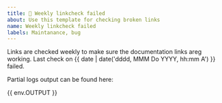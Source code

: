 ```yaml
---
title: 🐛 Weekly linkcheck failed
about: Use this template for checking broken links
name: Weekly linkcheck failed
labels: Maintanance, bug
---
```


Links are checked weekly to make sure the documentation links areg working. Last check on {{ date | date('dddd, MMM Do YYYY, hh:mm A') }} failed. 

Partial logs output can be found here:

{{ env.OUTPUT }}